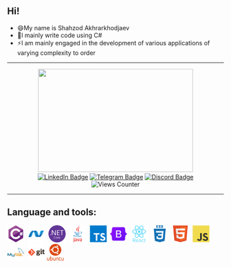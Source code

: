 

<!--

Here are some ideas to get you started:

- 🔭 I’m currently working on ...
- 🌱 I’m currently learning ...
- 👯 I’m looking to collaborate on ...
- 🤔 I’m looking for help with ...
- 💬 Ask me about ...
- 📫 How to reach me: ...
- 😄 Pronouns: ...
- ⚡ Fun fact: ...
-->

<h2><b>Hi!</b></h2>
<ul>
  <li>😄My name is Shahzod Akhrarkhodjaev</li>
  <li>🔭I mainly write code using C#</li>
  <li>⚡I am mainly engaged in the development of various applications of varying complexity to order</li>
  </ul>
<hr/>
<div class="header"align="center">
  <img src="https://media2.giphy.com/media/v1.Y2lkPTc5MGI3NjExZjA2OTMzNWRjMTg1ZjA0NGRjOTBkNDY0OGQ1ZjVjNjM4MTI2NzBkYyZjdD1n/vzO0Vc8b2VBLi/giphy.gif" width="360" height="240"/>
   <div class="badges">
  <a href="https://www.linkedin.com/in/shahzod-akhrarkhodjaev-8b9841251/"><img src="https://img.shields.io/badge/LinkedIn-blue?logo=linkedin&logoColor=white&style=for-the-badge" alt="LinkedIn Badge"/></a>
       <a href="https://t.me/Shoukkoo"><img src="https://img.shields.io/badge/Telegram-269eda?logo=telegram&style=for-the-badge" alt="Telegram Badge"/></a>
       <a href="https://discordapp.com/users/Shoukko#4175"><img src="https://img.shields.io/badge/Discord-5662f6?logo=discord&style=for-the-badge&logoColor=fff" alt="Discord Badge"/></a>
     <br/>
     <img src="https://komarev.com/ghpvc/?username=Shoukox" alt="Views Counter"/>
  </div>
 </div>
 <hr/>
<h2><b>Language and tools:</b></h2>
<div>
  <img src="https://github.com/devicons/devicon/blob/master/icons/csharp/csharp-original.svg" title="C#" alt="C#" width="40" height="40"/>&nbsp;
  <img src="https://github.com/devicons/devicon/blob/master/icons/dot-net/dot-net-original.svg" title=".NET" alt=".NET" width="40" height="40"/>&nbsp;
  <img src="https://github.com/devicons/devicon/blob/master/icons/dotnetcore/dotnetcore-original.svg" title=".NET Core" alt=".NET Core" width="40" height="40"/>&nbsp;
  <img src="https://github.com/devicons/devicon/blob/master/icons/java/java-original-wordmark.svg" title="Java" alt="Java" width="40" height="40"/>&nbsp;
  <img src="https://github.com/devicons/devicon/blob/master/icons/typescript/typescript-original.svg" title="TypeScript" alt="TypeScript" width="40" height="40"/>&nbsp;
  <img src="https://github.com/devicons/devicon/blob/master/icons/bootstrap/bootstrap-original.svg" title="Bootstrap" alt="Bootstrap" width="40" height="40"/>&nbsp;
  <img src="https://github.com/devicons/devicon/blob/master/icons/react/react-original-wordmark.svg" title="React" alt="React" width="40" height="40"/>&nbsp;
  <img src="https://github.com/devicons/devicon/blob/master/icons/css3/css3-plain-wordmark.svg"  title="CSS3" alt="CSS" width="40" height="40"/>&nbsp;
  <img src="https://github.com/devicons/devicon/blob/master/icons/html5/html5-original.svg" title="HTML5" alt="HTML" width="40" height="40"/>&nbsp;
  <img src="https://github.com/devicons/devicon/blob/master/icons/javascript/javascript-original.svg" title="JavaScript" alt="JavaScript" width="40" height="40"/>&nbsp;
  <img src="https://github.com/devicons/devicon/blob/master/icons/mysql/mysql-original-wordmark.svg" title="MySQL"  alt="MySQL" width="40" height="40"/>&nbsp;
  <img src="https://github.com/devicons/devicon/blob/master/icons/git/git-original-wordmark.svg" title="Git" **alt="Git" width="40" height="40"/>
  <img src="https://github.com/devicons/devicon/blob/master/icons/ubuntu/ubuntu-plain-wordmark.svg" title="Ubuntu" **alt="Ubuntu" width="40" height="40"/>
</div>
